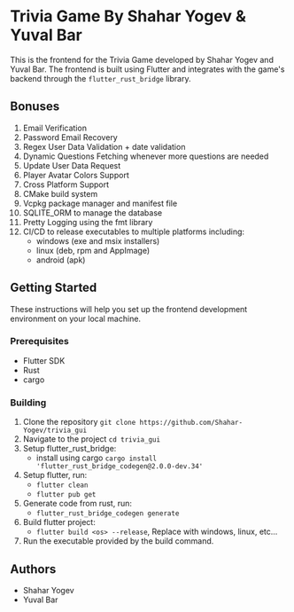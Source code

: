 # Trivia Game By Shahar Yogev & Yuval Bar

This is the frontend for the Trivia Game developed by Shahar Yogev and Yuval Bar. The frontend is built using Flutter
and integrates with the game's backend through the `flutter_rust_bridge` library.


## Bonuses

1. Email Verification
2. Password Email Recovery
3. Regex User Data Validation + date validation
4. Dynamic Questions Fetching whenever more questions are needed
5. Update User Data Request
6. Player Avatar Colors Support
7. Cross Platform Support
8. CMake build system
9. Vcpkg package manager and manifest file
10. SQLITE_ORM to manage the database
11. Pretty Logging using the fmt library
12. CI/CD to release executables to multiple platforms including:
    - windows (exe and msix installers)
    - linux (deb, rpm and AppImage)
    - android (apk)

## Getting Started

These instructions will help you set up the frontend development environment on your local machine.

### Prerequisites

- Flutter SDK
- Rust
- cargo

### Building
1. Clone the repository `git clone https://github.com/Shahar-Yogev/trivia_gui`
2. Navigate to the project `cd trivia_gui` 
3. Setup flutter_rust_bridge:
    - install using cargo `cargo install 'flutter_rust_bridge_codegen@2.0.0-dev.34'`
4. Setup flutter, run:
    - `flutter clean`
    - `flutter pub get`
5. Generate code from rust, run:
    - `flutter_rust_bridge_codegen generate`
6. Build flutter project:
    - `flutter build <os> --release`, Replace <os> with windows, linux, etc...
7. Run the executable provided by the build command.

## Authors
- Shahar Yogev
- Yuval Bar

